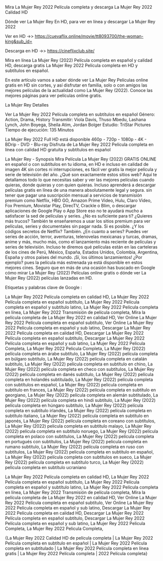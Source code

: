 Mira La Mujer Rey 2022 Película completa y descarga La Mujer Rey 2022 Calidad HD

Dónde ver La Mujer Rey En HD, para ver en línea y descargar La Mujer Rey 2022

Ver en HD ->> https://cuevaflix.online/movie/tt8093700/the-woman-king&sub_id=

Descarga en HD ->> https://cineflixclub.site/

Mira en línea La Mujer Rey (2022) Película completa en español y calidad HD, descarga gratis La Mujer Rey 2022 Película completa en HD y subtítulos en español.

En este artículo vamos a saber dónde ver La Mujer Rey Películas online gratis en HD sin cortes, y así disfrutar en familia, solo o con amigos las mejores películas de la actualidad como La Mujer Rey (2022). Conoce las mejores páginas para ver películas online gratis.

La Mujer Rey Detalles

Ver La Mujer Rey 2022 Película completa en subtítulos en español
Género: Action, Drama, History
Transmitir: Viola Davis, Thuso Mbedu, Lashana Lynch, John Boyega, Sheila Atim, Jordan Bolger
Estudio: TriStar Pictures
Tiempo de ejecución: 135 Minutos

La Mujer Rey 2022 Full HD está disponible
460p - 720p - 1080p - 4K - BDrip - DVD - Blu-ray
Disfruta de La Mujer Rey 2022 Película completa en línea con calidad HD gratuita y subtítulos en español


La Mujer Rey - Synopsis
Mira Película La Mujer Rey (2022) GRATIS ONLINE en español o con subtítulos en tu idioma, en HD e incluso en calidad de imagen 4K sin cortes ni interrupciones, es fácil ver gratis la mejor película y serie de televisión del año. ¿Qué son exactamente estos sitios web? Aquí te detallamos todo lo que necesitas saber y ver las mejores películas cuando quieras, donde quieras y con quien quieras. Incluso aprenderá a descargar películas gratis en línea de una manera absolutamente legal y segura. sin tener que pagar una suscripción mensual a servicios de transmisión premium como Netflix, HBO GO, Amazon Prime Video, Hulu, Claro Video, Fox Premium, Movistar Play, DirecTV, Crackle o Blim, o descargar aplicaciones de Google Play o App Store eso no te ayudará mucho a satisfacer la sed de películas y series. ¿No es suficiente para ti? ¿Quieres más trucos? También te enseñaremos a usar los sitios premium para ver películas, series y documentales sin pagar nada. Si es posible. ¿Y los códigos secretos de Netflix? También. ¿En cuanto a series? Puedes ver series de acción, terror, aventuras, telenovelas mexicanas y turcas, dramas, anime y más, mucho más, como el lanzamiento más reciente de películas y series de televisión. Incluso te diremos qué películas están en las carteleras de los cines de Perú, México, España, Estados Unidos, Colombia, Argentina, España y otros países del mundo. ¡Sí, los últimos lanzamientos! ¿Por ejemplo? pues la película más estrenada ya está disponible en estos mejores cines. Seguro que en más de una ocasión has buscado en Google cómo mirar La Mujer Rey (2022) Películas online gratis o dónde ver La Mujer Rey (2022) películas lanzadas en HD.


Etiquetas y palabras clave de Google :

La Mujer Rey 2022 Película completa en calidad HD, La Mujer Rey 2022 Película completa en español subtítulo, La Mujer Rey 2022 Película completa en español y subtítulo latino, La Mujer Rey 2022 Película completa en línea, La Mujer Rey 2022 Transmisión de película completa, Mira la película completa de La Mujer Rey 2022 en calidad HD, Ver Online La Mujer Rey 2022 Película completa en español subtítulo, Ver Online La Mujer Rey 2022 Película completa en español y sub latino, Descargar La Mujer Rey 2022 Película completa en calidad HD, Descargar La Mujer Rey 2022 Película completa en español subtítulo, Descargar La Mujer Rey 2022 Película completa en español y sub latino, La Mujer Rey 2022 Pelicula Completa, La Mujer Rey 2022 Pelicula Completa, La Mujer Rey (2022) película completa en árabe subtítulo, La Mujer Rey (2022) película completa en búlgaro subtítulo, La Mujer Rey (2022) pelicula completa en catalán subtitulo, La Mujer Rey (2022) película completa en subtítulo en chino, La Mujer Rey (2022) película completa en checo con subtítulos, La Mujer Rey (2022) película completa en danés subtítulo, La Mujer Rey (2022) película completa en holandés subtitulado, La Mujer Rey (2022) película completa con subtítulos en español, La Mujer Rey (2022) pelicula completa en subtitulo en frances, La Mujer Rey (2022) película completa en subtítulo en georgiano, La Mujer Rey (2022) película completa en alemán subtitulado, La Mujer Rey (2022) película completa en hindi subtítulo, La Mujer Rey (2022) película completa en húngaro subtítulo, La Mujer Rey (2022) película completa en subtítulo irlandés, La Mujer Rey (2022) película completa en subtítulo italiano, La Mujer Rey (2022) película completa en subtítulo en japonés, La Mujer Rey (2022) película completa en coreano con subtítulos, La Mujer Rey (2022) pelicula completa en subtitulo malayo, La Mujer Rey (2022) película completa en subtítulo noruego, La Mujer Rey (2022) película completa en polaco con subtítulos, La Mujer Rey (2022) película completa en portugués con subtítulos, La Mujer Rey (2022) pelicula completa en rumano subtitulo, La Mujer Rey (2022) película completa en ruso con subtítulos, La Mujer Rey (2022) pelicula completa en subtitulo en español, La Mujer Rey (2022) película completa con subtítulos en sueco, La Mujer Rey (2022) película completa en subtítulo turco, La Mujer Rey (2022) película completa en subtítulo ucraniano

La Mujer Rey 2022 Película completa en calidad HD, La Mujer Rey 2022 Película completa en español subtítulo, La Mujer Rey 2022 Película completa en español y subtítulo latino, La Mujer Rey 2022 Película completa en línea, La Mujer Rey 2022 Transmisión de película completa, Mira la película completa de La Mujer Rey 2022 en calidad HD, Ver Online La Mujer Rey 2022 Película completa en español subtítulo, Ver Online La Mujer Rey 2022 Película completa en español y sub latino, Descargar La Mujer Rey 2022 Película completa en calidad HD, Descargar La Mujer Rey 2022 Película completa en español subtítulo, Descargar La Mujer Rey 2022 Película completa en español y sub latino, La Mujer Rey 2022 Pelicula Completa, La Mujer Rey 2022 Pelicula Completa,

{La Mujer Rey 2022 Calidad HD de película completa | La Mujer Rey 2022 Película completa en subtítulo en español | La Mujer Rey 2022 Película completa en subtitulado | La Mujer Rey 2022 Película completa en línea gratis | La Mujer Rey 2022 Película completa | 2022 Película completa}

